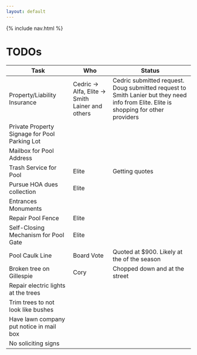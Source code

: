 ```yaml
---
layout: default
---
```


{% include nav.html %}

# TODOs

| Task | Who | Status |
| ---- | --- | ------ |
| Property/Liability Insurance | Cedric -> Alfa, Elite -> Smith Lainer and others | Cedric submitted request. Doug submitted request to Smith Lanier but they need info from Elite. Elite is shopping for other providers |
| Private Property Signage for Pool Parking Lot |
| Mailbox for Pool Address |
| Trash Service for Pool | Elite | Getting quotes |
| Pursue HOA dues collection | Elite |
| Entrances Monuments |
| Repair Pool Fence | Elite |
| Self-Closing Mechanism for Pool Gate | Elite |
| Pool Caulk Line | Board Vote | Quoted at $900. Likely at the of the season |
| Broken tree on Gillespie | Cory | Chopped down and at the street |
| Repair electric lights at the trees |
| Trim trees to not look like bushes |
| Have lawn company put notice in mail box |
| No soliciting signs |
